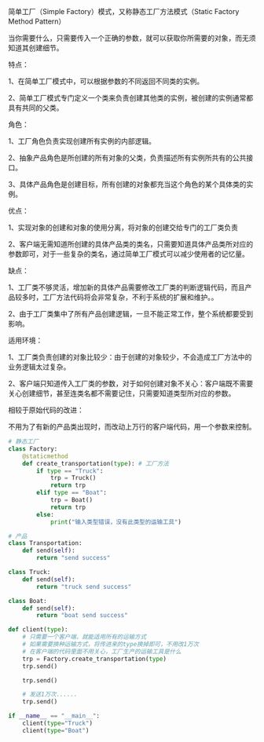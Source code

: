 简单工厂（Simple Factory）模式，又称静态工厂方法模式（Static Factory Method Pattern）

当你需要什么，只需要传入一个正确的参数，就可以获取你所需要的对象，而无须知道其创建细节。

特点：

1、在简单工厂模式中，可以根据参数的不同返回不同类的实例。

2、简单工厂模式专门定义一个类来负责创建其他类的实例，被创建的实例通常都具有共同的父类。

角色：

1、工厂角色负责实现创建所有实例的内部逻辑。

2、抽象产品角色是所创建的所有对象的父类，负责描述所有实例所共有的公共接口。

3、具体产品角色是创建目标，所有创建的对象都充当这个角色的某个具体类的实例。

优点：

1、实现对象的创建和对象的使用分离，将对象的创建交给专门的工厂类负责

2、客户端无需知道所创建的具体产品类的类名，只需要知道具体产品类所对应的参数即可，对于一些复杂的类名，通过简单工厂模式可以减少使用者的记忆量。

缺点：

1、工厂类不够灵活，增加新的具体产品需要修改工厂类的判断逻辑代码，而且产品较多时，工厂方法代码将会非常复杂，不利于系统的扩展和维护。。

2、由于工厂类集中了所有产品创建逻辑，一旦不能正常工作，整个系统都要受到影响。

适用环境：

1、工厂类负责创建的对象比较少：由于创建的对象较少，不会造成工厂方法中的业务逻辑太过复杂。

2、客户端只知道传入工厂类的参数，对于如何创建对象不关心：客户端既不需要关心创建细节，甚至连类名都不需要记住，只需要知道类型所对应的参数。

相较于原始代码的改进：

不用为了有新的产品类出现时，而改动上万行的客户端代码，用一个参数来控制。


```python
# 静态工厂
class Factory:
    @staticmethod
    def create_transportation(type): # 工厂方法
        if type == "Truck":
            trp = Truck()
            return trp
        elif type == "Boat":
            trp = Boat()
            return trp
        else:
            print("输入类型错误，没有此类型的运输工具")

# 产品
class Transportation:
    def send(self):
        return "send success"

class Truck:
    def send(self):
        return "truck send success"

class Boat:
    def send(self):
        return "boat send success"

def client(type):
    # 只需要一个客户端，就能适用所有的运输方式
    # 如果需要换种运输方式，将传进来的type换掉即可，不用改1万次
    # 在客户端的代码里面不用关心，工厂生产的运输工具是什么
    trp = Factory.create_transportation(type)
    trp.send()

    trp.send()

    # 发送1万次......
    trp.send()

if __name__ == "__main__":
    client(type="Truck")
    client(type="Boat")
```

